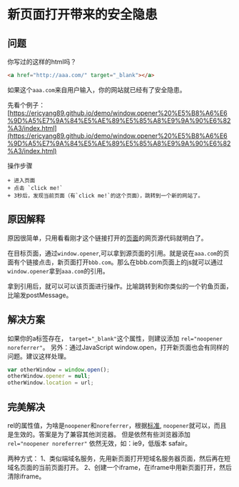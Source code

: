 # 新页面打开带来的安全隐患

## 问题

你写过的这样的html吗？
```html
<a href="http://aaa.com/" target="_blank"></a>
```
如果这个`aaa.com`来自用户输入，你的网站就已经有了安全隐患。

先看个例子：
[https://ericyang89.github.io/demo/window.opener%20%E5%B8%A6%E6%9D%A5%E7%9A%84%E5%AE%89%E5%85%A8%E9%9A%90%E6%82%A3/index.html](https://ericyang89.github.io/demo/window.opener%20%E5%B8%A6%E6%9D%A5%E7%9A%84%E5%AE%89%E5%85%A8%E9%9A%90%E6%82%A3/index.html)

  操作步骤
  
    + 进入页面
    + 点击 `click me!`
    + 3秒后，发现当前页面（有`click me!`的这个页面），跳转到一个新的网站了。

## 原因解释
原因很简单，只用看看刚才这个链接打开的[页面](https://ericyang89.github.io/demo/window.opener%20带来的安全隐患/targetPage.html)的网页源代码就明白了。

在目标页面，通过`window.opener`,可以拿到源页面的引用。就是说在`aaa.com`的页面有个链接点击，新页面打开`bbb.com`。那么在bbb.com页面上的js就可以通过`window.opener`拿到`aaa.com`的引用。

拿到引用后，就可以可以该页面进行操作。比喻跳转到和你类似的一个钓鱼页面，比喻发postMessage。

## 解决方案

如果你的a标签存在， `target="_blank"`这个属性，则建议添加 `rel="noopener noreferrer"`。
另外：通过JavaScript window.open，打开新页面也会有同样的问题。建议这样处理。
```javascript
var otherWindow = window.open();
otherWindow.opener = null;
otherWindow.location = url;
```

## 完美解决
rel的属性值，为啥是`noopener`和`noreferrer`，根据[标准](https://www.w3schools.com/tags/att_a_rel.asp), `noopener`就可以，而且是生效的。答案是为了兼容其他浏览器。
但是依然有些浏览器添加 `rel="noopener noreferrer"` 依然无效，如：ie9，低版本 safair。

两种方式：
1、类似端域名服务，先用新页面打开短域名服务器页面，然后再在短域名页面的当前页面打开。
2、创建一个iframe，在iframe中用新页面打开，然后清除iframe。
